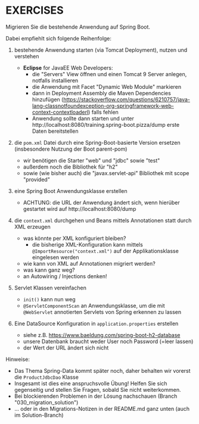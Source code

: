 # EXERCISES

Migrieren Sie die bestehende Anwendung auf Spring Boot.

Dabei empfiehlt sich folgende Reihenfolge:

1. bestehende Anwendung starten (via Tomcat Deployment), nutzen und verstehen
    - **Eclipse** for JavaEE Web Developers:
        - die "Servers" View öffnen und einen Tomcat 9 Server anlegen, notfalls installieren
        - die Anwendung mit Facet "Dynamic Web Module" markieren
        - dann in Deployment Assembly die Maven Dependencies
          hinzufügen (https://stackoverflow.com/questions/6210757/java-lang-classnotfoundexception-org-springframework-web-context-contextloaderl)
          falls fehlen
        - Anwendung sollte dann starten und unter http://localhost:8080/training.spring-boot.pizza/dump erste Daten
          bereitstellen

2. die `pom.xml` Datei durch eine Spring-Boot-basierte Version ersetzen (insbesondere Nutzung der Boot parent-pom)
    - wir benötigen die Starter "web" und "jdbc" sowie "test"
    - außerdem noch die Bibliothek für "h2"
    - sowie (wie bisher auch) die "javax.servlet-api" Bibliothek mit scope "provided"
3. eine Spring Boot Anwendungsklasse erstellen
   - ACHTUNG: die URL der Anwendung ändert sich, wenn hierüber gestartet wird auf http://localhost:8080/dump
4. die `context.xml` durchgehen und Beans mittels Annotationen statt durch XML erzeugen
    - was könnte per XML konfiguriert bleiben?
      - die bisherige XML-Konfiguration kann mittels `@ImportResource("context.xml")` auf der Applikationsklasse eingelesen werden
    - wie kann von XML auf Annotationen migriert werden?
    - was kann ganz weg?
    - an Autowiring / Injections denken!
4. Servlet Klassen vereinfachen
    - `init()` kann nun weg
    - `@ServletComponentScan` an Anwendungsklasse, um die mit `@WebServlet` annotierten Servlets von Spring erkennen zu
      lassen
5. Eine DataSource Konfiguration in `application.properties` erstellen
    - siehe z.B. https://www.baeldung.com/spring-boot-h2-database
    - unsere Datenbank braucht weder User noch Password (=leer lassen)
    - der Wert der URL ändert sich nicht

Hinweise:

- Das Thema Spring-Data kommt später noch, daher behalten wir vorerst die `ProductJdbcDao` Klasse
- Insgesamt ist dies eine anspruchsvolle Übung! Helfen Sie sich gegenseitig und stellen Sie
  Fragen, sobald Sie nicht weiterkommen.
- Bei blockierenden Problemen in der Lösung nachschauen (Branch "030_migration_solution")
- ... oder in den Migrations-Notizen in der README.md ganz unten (auch im Solution-Branch) 